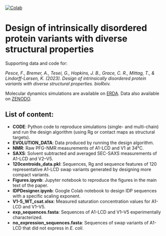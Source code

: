 [![Colab](https://colab.research.google.com/assets/colab-badge.svg)](https://colab.research.google.com/github/KULL-Centre/_2023_Pesce_IDPdesign/blob/main/IDPDesigner.ipynb)

# Design of intrinsically disordered protein variants with diverse structural properties
Supporting data and code for:

*Pesce, F., Bremer, A., Tesei, G., Hopkins, J. B., Grace, C. R., Mittag, T., & Lindorff-Larsen, K. (2023). Design of intrinsically disordered protein variants with diverse structural properties. bioRxiv.*

Molecular dynamics simulations are available on [ERDA](https://erda.ku.dk/archives/2bef5e8ad566d5204dd34ec6a316896b/published-archive.html).
Data also available on [ZENODO](https://doi.org/10.5281/zenodo.10972882).

## List of content:
- **CODE**: Python code to reproduce simulations (single- and multi-chain) and run the design algorithm (using Rg or contact maps as structural targets).
- **EVOLUTION_DATA**: Data produced by running the design algorithm.
- **NMR**: Raw PFG-NMR measurements of A1-LCD and V1 at 34°C.
- **SAXS**: Solvent subtracted and averaged SEC-SAXS measurements of A1-LCD and V2–V5.
- **120centroids_data.pkl**: Sequences, Rg and sequence features of 120 representative A1-LCD swap variants generated by designing more compact variants.
- **Figures.ipynb**: Jupyter notebook to reproduce the figures in the main text of the paper.
- **IDPDesigner.ipynb**: Google Colab notebook to design IDP sequences with a specific scaling exponent.
- **V1-5_WT_csat.xlsx**: Measured saturation concentration values for A1-LCD and V1–V5.
- **exp_sequences.fasta**: Sequences of A1-LCD and V1–V5 experimentally characterized.
- **no_expression_sequences.fasta**: Sequences of swap variants of A1-LCD that did not express in *E. coli*.
